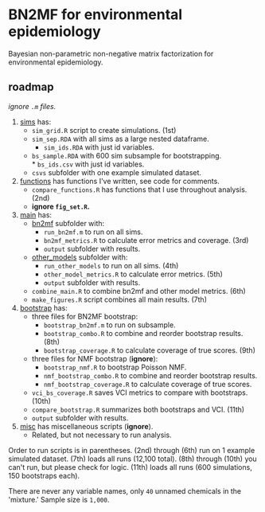 # BN2MF for environmental epidemiology  

Bayesian non-parametric non-negative matrix factorization for environmental epidemiology.

## roadmap

*ignore `.m` files.*  
    
1. [sims](sims) has:  
    * `sim_grid.R` script to create simulations. (1st)  
    * `sim_sep.RDA` with all sims as a large nested dataframe.  
        * `sim_ids.RDA` with just id variables.  
    * `bs_sample.RDA` with 600 sim subsample for bootstrapping.  
            * `bs_ids.csv` with just id variables.  
    * `csvs` subfolder with one example simulated dataset.  
2. [functions](functions) has functions I've written, see code for comments.  
    * `compare_functions.R` has functions that I use throughout analysis. (2nd)  
    * **ignore `fig_set.R`.**  
3. [main](main) has:  
    * [bn2mf](bn2mf) subfolder with:  
        * `run_bn2mf.m` to run on all sims.  
        * `bn2mf_metrics.R` to calculate error metrics and coverage. (3rd)  
        * `output` subfolder with results.  
    * [other_models](other_models) subfolder with:  
        * `run_other_models` to run on all sims. (4th)  
        * `other_model_metrics.R` to calculate error metrics. (5th)  
        * `output` subfolder with results.  
    * `combine_main.R` to combine bn2mf and other model metrics. (6th)  
    * `make_figures.R` script combines all main results. (7th)  
4. [bootstrap](bootstrap) has:  
    * three files for BN2MF bootstrap:  
        * `bootstrap_bn2mf.m` to run on subsample.  
        * `bootstrap_combo.R` to combine and reorder bootstrap results. (8th)  
        * `bootstrap_coverage.R` to calculate coverage of true scores. (9th)  
    * three files for NMF bootstrap (**ignore**):  
        * `bootstrap_nmf.R` to bootstrap Poisson NMF.  
        * `nmf_bootstrap_combo.R` to combine and reorder bootstrap results.  
        * `nmf_bootstrap_coverage.R` to calculate coverage of true scores.  
    * `vci_bs_coverage.R` saves VCI metrics to compare with bootstraps. (10th)  
    * `compare_bootstrap.R` summarizes both bootstraps and VCI. (11th)  
    * `output` subfolder with results.  
5. [misc](misc) has miscellaneous scripts (**ignore**). 
    * Related, but not necessary to run analysis.  
      
Order to run scripts is in parentheses. (2nd) through (6th) run on 1 example simulated dataset. (7th) loads all runs (12,100 total). (8th) through (10th) you can't run, but please check for logic. (11th) loads all runs (600 simulations, 150 bootstraps each).  

There are never any variable names, only `40` unnamed chemicals in the 'mixture.' Sample size is `1,000`.  



